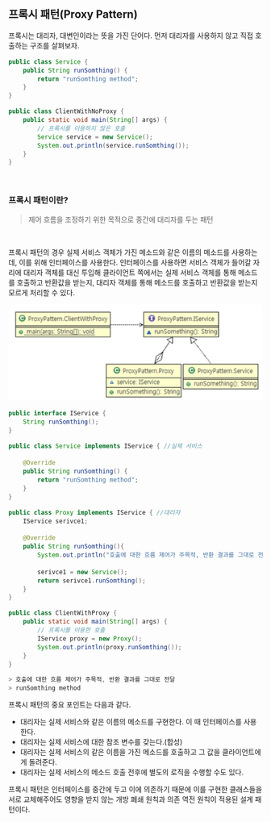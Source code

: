 ## 프록시 패턴(Proxy Pattern)

프록시는 대리자, 대변인이라는 뜻을 가진 단어다. 먼저 대리자를 사용하지 않고 직접 호출하는 구조를 살펴보자.

```java
public class Service {
    public String runSomthing() {
        return "runSomthing method";
    }
}
```

```java
public class ClientWithNoProxy {
    public static void main(String[] args) {
        // 프록시를 이용하지 않은 호출
        Service service = new Service();
        System.out.println(service.runSomthing());
    }
}
```
<br>

### 프록시 패턴이란? 

> 제어 흐름을 조정하기 위한 목적으로 중간에 대리자를 두는 패턴

<br>

프록시 패턴의 경우 실제 서비스 객체가 가진 메소드와 같은 이름의 메소드를 사용하는데, 이를 위해 인터페이스를 사용한다. 인터페이스를 사용하면 서비스 객체가 들어갈 자리에 대리자 객체를 대신 투입해 클라이언트 쪽에서는 실제 서비스 객체를 통해 메소드를 호출하고 반환값을 받는지, 대리자 객체를 통해 메소드를 호출하고 반환값을 받는지 모르게 처리할 수 있다.


![img](https://github.com/dilmah0203/TIL/blob/main/Image/Proxy.png)


```java
public interface IService {
    String runSomthing();
}
```


```java
public class Service implements IService { //실제 서비스

    @Override
    public String runSomthing() {
        return "runSomthing method";
    }
}
```


```java
public class Proxy implements IService { //대리자
    IService serivce1;

    @Override
    public String runSomthing(){
        System.out.println("호출에 대한 흐름 제어가 주목적, 반환 결과를 그대로 전달");

        serivce1 = new Service();
        return serivce1.runSomthing();
    }
}
```

```java
public class ClientWithProxy {
    public static void main(String[] args) {
        // 프록시를 이용한 호출
        IService proxy = new Proxy();
        System.out.println(proxy.runSomthing());
    }
}
```

```java
> 호출에 대한 흐름 제어가 주목적, 반환 결과를 그대로 전달
> runSomthing method
```

프록시 패턴의 중요 포인트는 다음과 같다.

- 대리자는 실제 서비스와 같은 이름의 메소드를 구현한다. 이 때 인터페이스를 사용한다.
- 대리자는 실제 서비스에 대한 참조 변수를 갖는다.(합성)
- 대리자는 실제 서비스의 같은 이름을 가진 메소드를 호출하고 그 값을 클라이언트에게 돌려준다.
- 대리자는 실제 서비스의 메소드 호출 전후에 별도의 로직을 수행할 수도 있다.

프록시 패턴은 인터페이스를 중간에 두고 이에 의존하기 때문에 이를 구현한 클래스들을 서로 교체해주어도 영향을 받지 않는 개방 폐쇄 원칙과 의존 역전 원칙이 적용된 설계 패턴이다.
